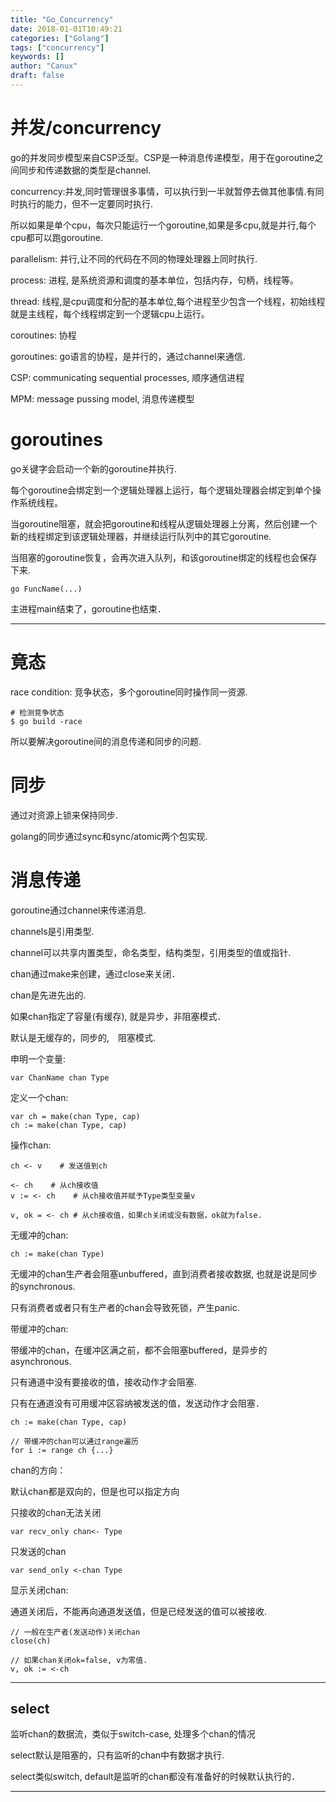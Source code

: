 ```yaml
---
title: "Go_Concurrency"
date: 2018-01-01T10:49:21
categories: ["Golang"]
tags: ["concurrency"]
keywords: []
author: "Canux"
draft: false
---
```


# 并发/concurrency

go的并发同步模型来自CSP泛型。CSP是一种消息传递模型，用于在goroutine之间同步和传递数据的类型是channel.

concurrency:并发,同时管理很多事情，可以执行到一半就暂停去做其他事情.有同时执行的能力，但不一定要同时执行.

所以如果是单个cpu，每次只能运行一个goroutine,如果是多cpu,就是并行,每个cpu都可以跑goroutine.

parallelism: 并行,让不同的代码在不同的物理处理器上同时执行.

process: 进程, 是系统资源和调度的基本单位，包括内存，句柄，线程等。

thread: 线程,是cpu调度和分配的基本单位,每个进程至少包含一个线程，初始线程就是主线程，每个线程绑定到一个逻辑cpu上运行。

coroutines: 协程

goroutines: go语言的协程，是并行的，通过channel来通信.

CSP: communicating sequential processes, 顺序通信进程

MPM: message pussing model, 消息传递模型

# goroutines

go关键字会启动一个新的goroutine并执行.

每个goroutine会绑定到一个逻辑处理器上运行，每个逻辑处理器会绑定到单个操作系统线程。

当goroutine阻塞，就会把goroutine和线程从逻辑处理器上分离，然后创建一个新的线程绑定到该逻辑处理器，并继续运行队列中的其它goroutine.

当阻塞的goroutine恢复，会再次进入队列，和该goroutine绑定的线程也会保存下来.

    go FuncName(...)

主进程main结束了，goroutine也结束．

***

# 竟态

race condition: 竞争状态，多个goroutine同时操作同一资源.

    # 检测竞争状态
    $ go build -race

所以要解决goroutine间的消息传递和同步的问题.

# 同步

通过对资源上锁来保持同步.

golang的同步通过sync和sync/atomic两个包实现.

# 消息传递

goroutine通过channel来传递消息.

channels是引用类型.

channel可以共享内置类型，命名类型，结构类型，引用类型的值或指针.

chan通过make来创建，通过close来关闭．

chan是先进先出的.

如果chan指定了容量(有缓存), 就是异步，非阻塞模式．

默认是无缓存的，同步的,　阻塞模式.

申明一个变量:

    var ChanName chan Type

定义一个chan:

    var ch = make(chan Type, cap)
    ch := make(chan Type, cap)

操作chan:

    ch <- v    # 发送值到ch

    <- ch    # 从ch接收值
    v := <- ch    # 从ch接收值并赋予Type类型变量v

    v, ok = <- ch # 从ch接收值，如果ch关闭或没有数据，ok就为false.

无缓冲的chan:

    ch := make(chan Type)

无缓冲的chan生产者会阻塞unbuffered，直到消费者接收数据, 也就是说是同步的synchronous.

只有消费者或者只有生产者的chan会导致死锁，产生panic.

带缓冲的chan:

带缓冲的chan，在缓冲区满之前，都不会阻塞buffered，是异步的asynchronous.

只有通道中没有要接收的值，接收动作才会阻塞.

只有在通道没有可用缓冲区容纳被发送的值，发送动作才会阻塞．

    ch := make(chan Type, cap)

    // 带缓冲的chan可以通过range遍历
    for i := range ch {...}

chan的方向：

默认chan都是双向的，但是也可以指定方向

只接收的chan无法关闭

    var recv_only chan<- Type

只发送的chan

    var send_only <-chan Type

显示关闭chan:

通道关闭后，不能再向通道发送值，但是已经发送的值可以被接收.

    // 一般在生产者(发送动作)关闭chan
    close(ch)

    // 如果chan关闭ok=false, v为零值.
    v, ok := <-ch

***

## select

监听chan的数据流，类似于switch-case, 处理多个chan的情况

select默认是阻塞的，只有监听的chan中有数据才执行.

select类似switch, default是监听的chan都没有准备好的时候默认执行的．

***

